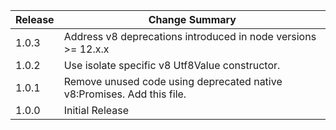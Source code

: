 Release | Change Summary
--------|------------------
  1.0.3 | Address v8 deprecations introduced in node versions >= 12.x.x
  1.0.2 | Use isolate specific v8 Utf8Value constructor.
  1.0.1 | Remove unused code using deprecated native v8:Promises.  Add this file.
  1.0.0 | Initial Release
